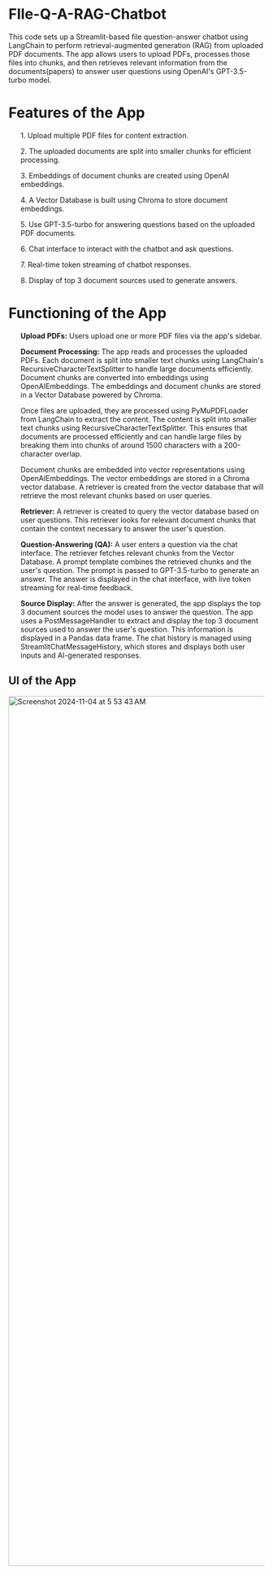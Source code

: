 # FIle-Q-A-RAG-Chatbot
This code sets up a Streamlit-based file question-answer chatbot using LangChain to perform retrieval-augmented generation (RAG) from uploaded PDF documents. The app allows users to upload PDFs, processes those files into chunks, and then retrieves relevant information from the documents(papers) to answer user questions using OpenAI's GPT-3.5-turbo model.

# Features of the App
<ul>1. Upload multiple PDF files for content extraction.</ul>
<ul>2. The uploaded documents are split into smaller chunks for efficient processing.</ul>
<ul>3. Embeddings of document chunks are created using OpenAI embeddings.</ul>
<ul>4. A Vector Database is built using Chroma to store document embeddings.</ul>
<ul>5. Use GPT-3.5-turbo for answering questions based on the uploaded PDF documents.</ul>
<ul>6. Chat interface to interact with the chatbot and ask questions.</ul>
<ul>7. Real-time token streaming of chatbot responses.</ul>
<ul>8. Display of top 3 document sources used to generate answers.</ul>

# Functioning of the App
<ul><b>Upload PDFs:</b> Users upload one or more PDF files via the app's sidebar.</ul>
<ul><b>Document Processing:</b>
The app reads and processes the uploaded PDFs. Each document is split into smaller text chunks using LangChain's RecursiveCharacterTextSplitter to handle large documents efficiently. Document chunks are converted into embeddings using OpenAIEmbeddings. The embeddings and document chunks are stored in a Vector Database powered by Chroma.</ul>

<ul>Once files are uploaded, they are processed using PyMuPDFLoader from LangChain to extract the content. The content is split into smaller text chunks using RecursiveCharacterTextSplitter. This ensures that documents are processed efficiently and can handle large files by breaking them into chunks of around 1500 characters with a 200-character overlap.</ul>

<ul>Document chunks are embedded into vector representations using OpenAIEmbeddings. The vector embeddings are stored in a Chroma vector database. A retriever is created from the vector database that will retrieve the most relevant chunks based on user queries.</ul>

<ul><b>Retriever:</b> A retriever is created to query the vector database based on user questions. This retriever looks for relevant document chunks that contain the context necessary to answer the user's question.</ul>

<ul><b>Question-Answering (QA):</b> A user enters a question via the chat interface. The retriever fetches relevant chunks from the Vector Database. A prompt template combines the retrieved chunks and the user's question. The prompt is passed to GPT-3.5-turbo to generate an answer. The answer is displayed in the chat interface, with live token streaming for real-time feedback.</ul>
  
<ul><b>Source Display:</b> After the answer is generated, the app displays the top 3 document sources the model uses to answer the question. The app uses a PostMessageHandler to extract and display the top 3 document sources used to answer the user's question. This information is displayed in a Pandas data frame. The chat history is managed using StreamlitChatMessageHistory, which stores and displays both user inputs and AI-generated responses.</ul>

## UI of the App
<img width="1710" alt="Screenshot 2024-11-04 at 5 53 43 AM" src="https://github.com/user-attachments/assets/bf5fc203-14ce-4e7c-8b61-4f7abe9630d9">
